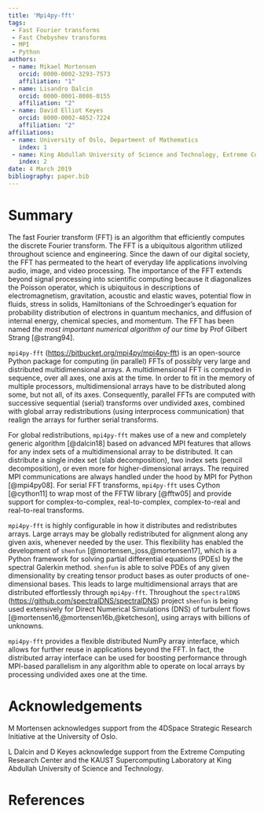 ```yaml
---
title: 'Mpi4py-fft'
tags:
 - Fast Fourier transforms
 - Fast Chebyshev transforms
 - MPI
 - Python
authors:
 - name: Mikael Mortensen
   orcid: 0000-0002-3293-7573
   affiliation: "1"
 - name: Lisandro Dalcin
   orcid: 0000-0001-8086-0155
   affiliation: "2"
 - name: David Elliot Keyes
   orcid: 0000-0002-4052-7224
   affiliation: "2"
affiliations:
 - name: University of Oslo, Department of Mathematics
   index: 1
 - name: King Abdullah University of Science and Technology, Extreme Computing Research Center
   index: 2
date: 4 March 2019
bibliography: paper.bib
---
```


# Summary

The fast Fourier transform (FFT) is an algorithm that efficiently
computes the discrete Fourier transform. The FFT is a ubiquitous
algorithm utilized throughout science and engineering. Since the dawn
of our digital society, the FFT has permeated to the heart of everyday
life applications involving audio, image, and video processing. The
importance of the FFT extends beyond signal processing into scientific
computing because it diagonalizes the Poisson operator, which is
ubiquitous in descriptions of electromagnetism,  gravitation,
acoustic and elastic waves, potential flow in fluids, stress in
solids, Hamiltonians of the  Schroedinger’s equation for probability
distribution of electrons in quantum mechanics, and diffusion of
internal energy, chemical species, and momentum.  The
FFT has been named *the most important numerical algorithm of our
time* by Prof Gilbert Strang [@strang94].

``mpi4py-fft`` (https://bitbucket.org/mpi4py/mpi4py-fft) is an
open-source Python package for computing (in parallel) FFTs of
possibly very large and distributed multidimensional arrays. A
multidimensional FFT is computed in sequence, over all axes, one axis
at the time. In order to fit in the memory of multiple processors,
multidimensional arrays have to be distributed along some, but not
all, of its axes.  Consequently, parallel FFTs are computed with
successive sequential (serial) transforms over undivided axes,
combined with global array redistributions (using interprocess
communication) that realign the arrays for further serial transforms.

For global redistributions, ``mpi4py-fft`` makes use of a new and
completely generic algorithm [@dalcin18] based on advanced MPI
features that allows for any index sets of a multidimensional array to
be distributed. It can distribute a single index set (slab
decomposition), two index sets (pencil decomposition), or even more
for higher-dimensional arrays. The required MPI communications are
always handled under the hood by MPI for Python [@mpi4py08]. For
serial FFT transforms, ``mpi4py-fft`` uses Cython [@cython11] to wrap
most of the FFTW library [@fftw05] and provide support for
complex-to-complex, real-to-complex, complex-to-real and real-to-real
transforms.

``mpi4py-fft`` is highly configurable in how it distributes and
redistributes arrays. Large arrays may be globally redistributed for
alignment along any given axis, whenever needed by the user. This
flexibility has enabled the development of ``shenfun``
[@mortensen_joss,@mortensen17], which is a Python framework for
solving partial differential equations (PDEs) by the spectral Galerkin
method. ``shenfun`` is able to solve PDEs of any given dimensionality
by creating tensor product bases as outer products of one-dimensional
bases. This leads to large multidimensional arrays that are
distributed effortlessly through ``mpi4py-fft``.
Throughout the ``spectralDNS`` (https://github.com/spectralDNS/spectralDNS)
project ``shenfun`` is being used extensively for
Direct Numerical Simulations (DNS) of turbulent flows
[@mortensen16,@mortensen16b,@ketcheson], using arrays with billions of
unknowns.

``mpi4py-fft`` provides a flexible distributed NumPy array interface,
which allows for further reuse in applications beyond the FFT. In
fact, the distributed array interface can be used for boosting
performance through MPI-based parallelism in any algorithm able to
operate on local arrays by processing undivided axes one at the time.

# Acknowledgements

M Mortensen acknowledges support from the 4DSpace Strategic Research
Initiative at the University of Oslo.

L Dalcin and D Keyes acknowledge support from the Extreme Computing Research
Center and the KAUST Supercomputing Laboratory at King Abdullah
University of Science and Technology.

# References
